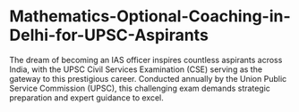 # Mathematics-Optional-Coaching-in-Delhi-for-UPSC-Aspirants
The dream of becoming an IAS officer inspires countless aspirants across India, with the UPSC Civil Services Examination (CSE) serving as the gateway to this prestigious career. Conducted annually by the Union Public Service Commission (UPSC), this challenging exam demands strategic preparation and expert guidance to excel.
